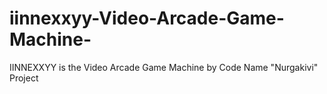 # iinnexxyy-Video-Arcade-Game-Machine-
IINNEXXYY is the Video Arcade Game Machine by Code Name "Nurgakivi" Project
